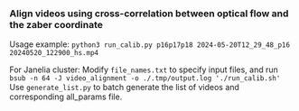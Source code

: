 ### Align videos using cross-correlation between optical flow and the zaber coordinate
Usage example: `python3 run_calib.py p16p17p18 2024-05-20T12_29_48_p16 20240520_122900_hs.mp4`

For Janelia cluster:
Modify `file_names.txt` to specify input files, and run `bsub -n 64 -J video_alignment -o ./.tmp/output.log './run_calib.sh'`
Use `generate_list.py` to batch generate the list of videos and corresponding all_params file.
